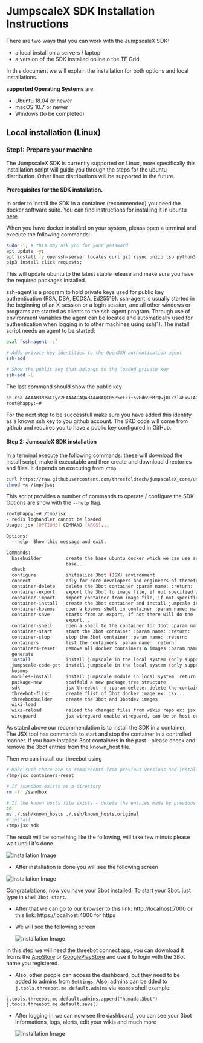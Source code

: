 # JumpscaleX SDK Installation Instructions

There  are two ways that you can work with the JumpscaleX SDK:
- a local install on a servers / laptop
- a version of the SDK installed online o the TF Grid.

In this document we will explain the installation for both options and local installations.

 **supported Operating Systems** are:
- Ubuntu 18.04 or newer
- macOS 10.7 or newer
- Windows (to be completed)

## Local installation (Linux)
### Step1: Prepare your machine

The JumpscaleX SDK is currently supported on Linux, more specifically this installation script will guide you through the steps for the ubuntu distribution.  Other linux distributions will be supported in the future.

#### Prerequisites for the SDK installation.

In order to install the SDK in a container (recommended) you need the docker software suite. You can find instructions for installing it in ubuntu [here](https://docs.docker.com/install/).

When you have docker installed on your system, pleass open a terminal and execute the following commands:
```bash
sudo -i; # this may ask you for your password
apt update -y;
apt install -y openssh-server locales curl git rsync unzip lsb python3 python3-pip;
pip3 install click requests;
```
This will update ubuntu to the latest stable release and make sure you have the required packages installed. 

ssh-agent is a program to hold private keys used for public key authentication (RSA, DSA, ECDSA, Ed25519). ssh-agent is usually started in the beginning of an X-session or a login session, and all other windows or programs are started as clients to the ssh-agent program.  Through use of environment variables the agent can be located and automatically used for authentication when logging in to other machines using ssh(1). The install script needs an agent to be started:
```bash
eval `ssh-agent -s`

# Adds private key identities to the OpenSSH authentication agent
ssh-add

# Show the public key that belongs to the loaded private key
ssh-add -L
```
The last command should show the public key
```bash
sh-rsa AAAAB3NzaC1yc2EAAAADAQABAAABAQC05P5eFki+5vHdn9BMrQwj0LZzl4FxwTAQ4GtwJFTS4Hog10Ly9sdhPQANOWASC1FXwZThVzj91hL8JCFuBZ5pDx29rJCDMQdqqVHQI5j8qkh4ZNNNQr/QLxdGl53RtQgabGe0OSnP+ZdvGHuSQdTg03bomGrpCYcahLbcj1yWBsCuF2VDgnW0AHeMR0lEubbKMSQrTNCuZqrGbRPuxaHzWj9KQSe4xiRtA/PB7ccMsQlXeIh5pv8QI6k858oJzvlswczTgZivCKoHRnU6XyDVd60y9v3BpbB7YgTasw/VXUDt4oH7U61VI3Jy7t/d9jazMcDt3CngDtRpWQqZSO77 .ssh/id_rsa
root@happy:~# 
```

For the next step to be successfull make sure you have added this identity as a known ssh key to you github account.  The SKD code will come from github and requires you to have a public key configured in GitHub.



#### Step 2:  JumscaleX SDK installation

In a terminal execute the following commands: these will download the install script, make it executable and then create and download directories and files.  It depends on executing from `/tmp`.

```bash
curl https://raw.githubusercontent.com/threefoldtech/jumpscaleX_core/unstable/install/jsx.py?$RANDOM > /tmp/jsx;
chmod +x /tmp/jsx;
```

This script provides a number of commands to operate / configure the SDK.  Options are show with the ```--help``` flag.
```bash
root@happy:~# /tmp/jsx 
- redis loghandler cannot be loaded
Usage: jsx [OPTIONS] COMMAND [ARGS]...

Options:
  --help  Show this message and exit.

Commands:
  basebuilder         create the base ubuntu docker which we can use as
                      base...
  check
  configure           initialize 3bot (JSX) environment
  connect             only for core developers and engineers of threefold,...
  container-delete    delete the 3bot container :param name: :return:
  container-export    export the 3bot to image file, if not specified will...
  container-import    import container from image file, if not specified...
  container-install   create the 3bot container and install jumpcale inside...
  container-kosmos    open a kosmos shell in container :param name: name of...
  container-save      starts from an export, if not there will do the
                      export...
  container-shell     open a shell to the container for 3bot :param name:...
  container-start     start the 3bot container :param name: :return:
  container-stop      stop the 3bot container :param name: :return:
  containers          list the containers :param name: :return:
  containers-reset    remove all docker containers & images :param name:...
  generate
  install             install jumpscale in the local system (only supported...
  jumpscale-code-get  install jumpscale in the local system (only supported...
  kosmos
  modules-install     install jumpscale module in local system :return:
  package-new         scaffold a new package tree structure
  sdk                 jsx threebot -d :param delete: delete the containers...
  threebot-flist      create flist of 3bot docker image ex: jsx...
  threebotbuilder     create the 3bot and 3botdev images
  wiki-load
  wiki-reload         reload the changed files from wikis repo ex: jsx...
  wireguard           jsx wireguard enable wireguard, can be on host or...
  ```
As stated above our recommendation is to install the SDK in a container.  The JSX tool has commands to start and stop the container in a controlled manner. If you have installed 3bot containers in the past - please check and remove the 3bot entries from the known_host file.

Then we can install our threebot using
```bash
# Make sure there are no remnissents from previous versions and installations.  If you have installed older version on the Jumpscale SDK please cleanup with the following command
/tmp/jsx containers-reset

# If /sandbox exists as a directory
rm -fr /sandbox

# If the known hosts file exists - delete the entries made by previous installations.
cd 
mv ./.ssh/known_hosts ./.ssh/known_hosts.original
# install
/tmp/jsx sdk
```

The result will be something like the following, will take few minuts please wait untill it's done.

![Installation Image](images/install_1.png)

- After installation is done you will see the following screen

![Installation Image](images/install_2.png)

Congratulations, now you have your 3bot installed. To start your 3bot. just type in shell `3bot start`.

- After that we can go to our browser to this link: http://localhost:7000
or this link: https://localhost:4000 for https


- We will see the following screen

    ![Installation Image](images/install_3.png)

in this step we will need the threebot connect app, you can download it froms the [AppStore](https://apps.apple.com/us/app/3bot-connect/id1459845885) or [GooglePlayStore](https://play.google.com/store/apps/details?id=org.jimber.threebotlogin&hl=en) and use it to login with the 3Bot name you registered.

- Also, other people can access the dashboard, but they need to be added to admins from `Settings`, Also, admins can be dded to `j.tools.threebot.me.default.admins` via `kosmos` shell example:

```python3
j.tools.threebot.me.default.admins.append("hamada.3bot")
j.tools.threebot.me.default.save()
```

- After logging in we can now see the dashboard, you can see your 3bot informations, logs, alerts, edit your wikis and much more

    ![Installation Image](images/install_4.png)

